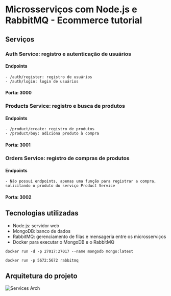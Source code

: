 # Microsserviços com Node.js e RabbitMQ - Ecommerce tutorial

## Serviços
### Auth Service: registro e autenticação de usuários
#### Endpoints
    - /auth/register: registro de usuários
    - /auth/login: login de usuários
#### Porta: 3000
### Products Service: registro e busca de produtos
#### Endpoints
    - /product/create: registro de produtos
    - /product/buy: adiciona produto à compra
#### Porta: 3001
### Orders Service: registro de compras de produtos
#### Endpoints
    - Não possui endpoints, apenas uma função para registrar a compra, solicitando o produto do serviço Product Service
#### Porta: 3002
## Tecnologias utilizadas
- Node.js: servidor web
- MongoDB: banco de dados
- RabbitMQ: gerenciamento de filas e mensageria entre os microsserviços
- Docker para executar o MongoDB e o RabbitMQ

```docker run -d -p 27017:27017 --name mongodb mongo:latest```

```docker run -p 5672:5672 rabbitmq```

## Arquitetura do projeto
![Services Arch](./arch.png)